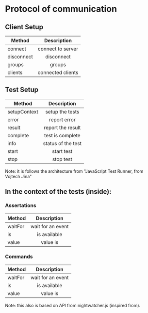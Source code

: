 # Protocol of communication


## Client Setup


| Method                     | Description           |
| -------------------------- |:---------------------:|
| connect                    | connect to server     |
| disconnect                 | disconnect            |
| groups                     | groups                |
| clients                    | connected clients     |


## Test Setup

| Method                     | Description           |
| -------------------------- |:---------------------:|
| setupContext               | setup the tests       |
| error                      | report error          |
| result                     | report the result     |
| complete                   | test is complete      |
| info                       | status of the test    |
| start                      | start test            |
| stop                       | stop test             |


Note: it is follows the architecture from "JavaScript Test Runner, from Vojtech Jína"


## In the context of the tests (inside):

### Assertations 

| Method            | Description           |
| ----------------- |:---------------------:|
| waitFor           | wait for an event     |
| is                | is available          |
| value             | value is              |

### Commands

| Method            | Description           |
| ----------------- |:---------------------:|
| waitFor           | wait for an event     |
| is                | is available          |
| value             | value is              |



Note: this also is based on API from nightwatcher.js (inspired from).